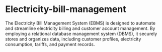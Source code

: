 # Electricity-bill-management
The Electricity Bill Management System (EBMS) is designed to automate and streamline electricity billing and customer account management. By employing a relational database management system (DBMS), it securely stores and organizes data, including customer profiles, electricity consumption, tariffs, and payment records. 
